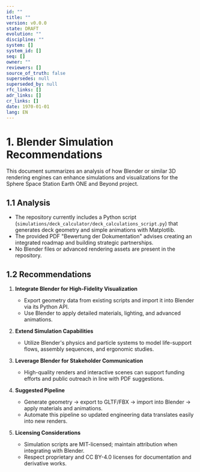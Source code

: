 ```yaml
---
id: ""
title: ""
version: v0.0.0
state: DRAFT
evolution: ""
discipline: ""
system: []
system_id: []
seq: []
owner: ""
reviewers: []
source_of_truth: false
supersedes: null
superseded_by: null
rfc_links: []
adr_links: []
cr_links: []
date: 1970-01-01
lang: EN
---
```


# 1. Blender Simulation Recommendations

This document summarizes an analysis of how Blender or similar 3D rendering engines can enhance simulations and visualizations for the Sphere Space Station Earth ONE and Beyond project.

## 1.1 Analysis
- The repository currently includes a Python script (`simulations/deck_calculator/deck_calculations_script.py`) that generates deck geometry and simple animations with Matplotlib.
- The provided PDF "Bewertung der Dokumentation" advises creating an integrated roadmap and building strategic partnerships.
- No Blender files or advanced rendering assets are present in the repository.

## 1.2 Recommendations
1. **Integrate Blender for High-Fidelity Visualization**
   - Export geometry data from existing scripts and import it into Blender via its Python API.
   - Use Blender to apply detailed materials, lighting, and advanced animations.

2. **Extend Simulation Capabilities**
   - Utilize Blender's physics and particle systems to model life-support flows, assembly sequences, and ergonomic studies.

3. **Leverage Blender for Stakeholder Communication**
   - High-quality renders and interactive scenes can support funding efforts and public outreach in line with PDF suggestions.

4. **Suggested Pipeline**
   - Generate geometry → export to GLTF/FBX → import into Blender → apply materials and animations.
   - Automate this pipeline so updated engineering data translates easily into new renders.

5. **Licensing Considerations**
   - Simulation scripts are MIT-licensed; maintain attribution when integrating with Blender.
   - Respect proprietary and CC BY-4.0 licenses for documentation and derivative works.
